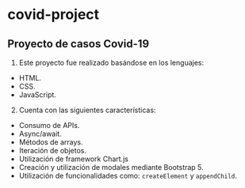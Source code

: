 # covid-project
## Proyecto de casos Covid-19

1. Este proyecto fue realizado basándose en los lenguajes:
  - HTML.
  - CSS.
  - JavaScript.

2. Cuenta con las siguientes características:
  - Consumo de APIs.
  - Async/await.
  - Métodos de arrays.
  - Iteración de objetos.
  - Utilización de framework Chart.js
  - Creación y utilización de modales mediante Bootstrap 5.
  - Utilización de funcionalidades como: `createElement` y `appendChild`.
